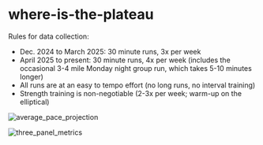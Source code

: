 # where-is-the-plateau

Rules for data collection:

- Dec. 2024 to March 2025: 30 minute runs, 3x per week 
- April 2025 to present: 30 minute runs, 4x per week (includes the occasional 3-4 mile Monday night group run, which takes 5-10 minutes longer)
- All runs are at an easy to tempo effort (no long runs, no interval training)
- Strength training is non-negotiable (2-3x per week; warm-up on the elliptical)

![average_pace_projection](https://github.com/user-attachments/assets/5731757d-91fa-4e02-93e0-bd8c2629f8e1)

![three_panel_metrics](https://github.com/user-attachments/assets/35ac3bc6-5598-41d3-b16c-0d27236f7f39)
